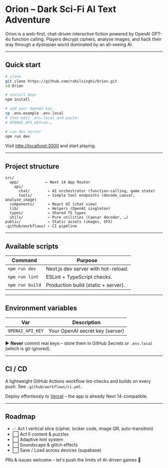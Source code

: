 # Orion – Dark Sci-Fi AI Text Adventure

Orion is a web-first, chat-driven interactive fiction powered by OpenAI GPT-4o function calling.  Players decrypt ciphers, analyse images, and hack their way through a dystopian world dominated by an all-seeing AI.

---

## Quick start

```bash
# clone
git clone https://github.com/rahilsinghi/Orion.git
cd Orion

# install deps
npm install

# add your OpenAI key
cp .env.example .env.local
# then edit .env.local and paste:
# OPENAI_API_KEY=sk-…

# run dev server
npm run dev
```
Visit <http://localhost:3000> and start playing.

---

## Project structure

```
src/
  app/            ← Next 14 App Router
    api/
      chat/        ← AI orchestrator (function-calling, game state)
      tools/       ← Simple tool endpoints (decode_caesar, analyze_image)
  components/      ← React UI (chat view)
  lib/             ← Helpers (OpenAI singleton)
  types/           ← Shared TS types
  utils/           ← Pure utilities (Caesar decoder, …)
public/            ← Static assets (images, SFX)
.github/workflows/ ← CI pipeline
```

---

## Available scripts

| Command            | Purpose                                |
|--------------------|----------------------------------------|
| `npm run dev`      | Next.js dev server with hot-reload.    |
| `npm run lint`     | ESLint + TypeScript checks.            |
| `npm run build`    | Production build (static + server).    |

---

## Environment variables

| Var               | Description                      |
|-------------------|----------------------------------|
| `OPENAI_API_KEY`  | Your OpenAI secret key (server)  |

► **Never** commit real keys – store them in GitHub Secrets or `.env.local` (which is git-ignored).

---

## CI / CD

A lightweight GitHub Actions workflow lint-checks and builds on every push.  See `.github/workflows/ci.yml`.

Deploy effortlessly to [Vercel](https://vercel.com/new) – the app is already Next 14-compatible.

---

## Roadmap

-  ✅ Act I vertical slice (cipher, locker code, image QR, auto-transition)
-  ⬜ Act II content & puzzles
-  ⬜ Adaptive hint system
-  ⬜ Soundscape & glitch effects
-  ⬜ Save / Load across devices (supabase)

PRs & issues welcome – let's push the limits of AI-driven games 🚀
